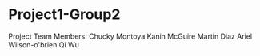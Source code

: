 # Project1-Group2
Project Team Members: 
Chucky Montoya
Kanin McGuire
Martin Diaz
Ariel Wilson-o'brien
Qi Wu
